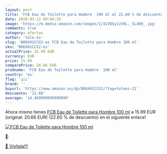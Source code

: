 ```yaml
---
layout: post
title: 'FCB Eau de Toilette para Hombre  100 ml al 22.60 % de descuento'
date: 2020-03-12 09:04:19
image: 'https://m.media-amazon.com/images/I/41VQGyIzV8L._SL400_.jpg'
comments: true
category: ofertas
author: 'tole.es'
slug: 'B06XH1CCX2-es FCB Eau de Toilette para Hombre 100 ml'
sku: 'B06XH1CCX2-es'
actualPrice: 15.99 EUR
currency: EUR
price: 15.99
comparePrice: 20.66 EUR
prodname: 'FCB Eau de Toilette para Hombre  100 ml'
country: 'es'
flag: '🇪🇸'
brand: ''
buyurl: 'https://www.amazon.es/dp/B06XH1CCX2/?tag=tolees-21'
descuento: '22.60'
average: '14.469999999999999'
---
```


Ahora mismo tienes [FCB Eau de Toilette para Hombre  100 ml](https://www.amazon.es/dp/B06XH1CCX2/?tag=tolees-21) a 15.99 EUR (original: 20.66 EUR) (22.60 %  de descuento) en el siguiente enlace!

[![FCB Eau de Toilette para Hombre  100 ml](https://m.media-amazon.com/images/I/41VQGyIzV8L._SL400_.jpg)](https://www.amazon.es/dp/B06XH1CCX2/?tag=tolees-21)

🔎:


[🛒 Visítala!!!](https://www.amazon.es/dp/B06XH1CCX2/?tag=tolees-21)
